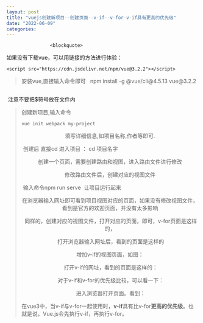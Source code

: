 ```yaml
---
layout: post
title: "vuejs创建新项目--创建页面--v-if--v-for-v-if具有更高的优先级"
date: "2022-06-09"
categories: 
---
```


                    <blockquote>
 如果没有下载vue，可以用链接的方法进行体验： 
 <pre><code>&lt;script src="https://cdn.jsdelivr.net/npm/vue@3.2.2"&gt;&lt;/script&gt;</code></pre> 
</blockquote> 
<blockquote>
 安装vue,直接输入命令即可   npm install -g @vue/cli@4.5.13 vue@3.2.2
 <img alt="" src="https://img-blog.csdnimg.cn/c4ef18fa7ed643d39f15a27606a00e4d.png?x-oss-process=image/watermark,type_d3F5LXplbmhlaQ,shadow_50,text_Q1NETiBA6K645aKo44Gu5bCP6J206J22,size_20,color_FFFFFF,t_70,g_se,x_16">
</blockquote> 
<blockquote>
 <img alt="" src="https://img-blog.csdnimg.cn/e2a107e4e474451f96c8cabe044ceae8.png?x-oss-process=image/watermark,type_d3F5LXplbmhlaQ,shadow_50,text_Q1NETiBA6K645aKo44Gu5bCP6J206J22,size_20,color_FFFFFF,t_70,g_se,x_16">
</blockquote> 
<p> 注意不要把$符号放在文件内</p> 
<blockquote>
 创建新项目,输入命令 
 <pre><code>vue init webpack my-project</code></pre> 
 <p style="text-align:center;">填写详细信息,如项目名称,作者等即可.<img alt="" src="https://img-blog.csdnimg.cn/9a866bbd883a43a884ec8a7a35b1eb6c.png?x-oss-process=image/watermark,type_d3F5LXplbmhlaQ,shadow_50,text_Q1NETiBA6K645aKo44Gu5bCP6J206J22,size_20,color_FFFFFF,t_70,g_se,x_16"></p> 
 <p> 创建后 直接cd 进入项目 ： cd 项目名字</p> 
 <p style="text-align:center;">创建一个页面，需要创建路由和视图，进入路由文件进行修改<img alt="" src="https://img-blog.csdnimg.cn/c7f772dc9c544cdfa2a81ee4b19230e2.png?x-oss-process=image/watermark,type_d3F5LXplbmhlaQ,shadow_50,text_Q1NETiBA6K645aKo44Gu5bCP6J206J22,size_20,color_FFFFFF,t_70,g_se,x_16"></p> 
 <p style="text-align:center;">修改路由文件后，创建对应的视图文件<img alt="" src="https://img-blog.csdnimg.cn/227fecfc8fce48edb1943c779086b17c.png?x-oss-process=image/watermark,type_d3F5LXplbmhlaQ,shadow_50,text_Q1NETiBA6K645aKo44Gu5bCP6J206J22,size_20,color_FFFFFF,t_70,g_se,x_16"></p> 
 <p> 输入命令npm run serve  让项目运行起来<img alt="" src="https://img-blog.csdnimg.cn/b44ab70febec4e119d78f2571ef9122a.png?x-oss-process=image/watermark,type_d3F5LXplbmhlaQ,shadow_50,text_Q1NETiBA6K645aKo44Gu5bCP6J206J22,size_20,color_FFFFFF,t_70,g_se,x_16"></p> 
 <p style="text-align:center;">在浏览器输入网址即可看到项目视图对应的页面，如果没有修改视图文件，看到是官方的欢迎页面，并没有太多影响<img alt="" src="https://img-blog.csdnimg.cn/92d4cdec0bae4e4f95630f693624c67e.png?x-oss-process=image/watermark,type_d3F5LXplbmhlaQ,shadow_50,text_Q1NETiBA6K645aKo44Gu5bCP6J206J22,size_20,color_FFFFFF,t_70,g_se,x_16"></p> 
 <p style="text-align:center;"> 同样的，创建对应的视图文件，打开对应的页面，即可，v-for页面是这样的，<img alt="" src="https://img-blog.csdnimg.cn/fb42240c9fc541f5a59c4590f0ccf312.png?x-oss-process=image/watermark,type_d3F5LXplbmhlaQ,shadow_50,text_Q1NETiBA6K645aKo44Gu5bCP6J206J22,size_20,color_FFFFFF,t_70,g_se,x_16"></p> 
 <p style="text-align:center;"> 打开浏览器输入网址后，看到的页面是这样的<img alt="" src="https://img-blog.csdnimg.cn/a03b4c2ac7094b5da4a299bd9a872efe.png?x-oss-process=image/watermark,type_d3F5LXplbmhlaQ,shadow_50,text_Q1NETiBA6K645aKo44Gu5bCP6J206J22,size_20,color_FFFFFF,t_70,g_se,x_16"></p> 
 <p style="text-align:center;">增加v-if的视图页面，如图：<img alt="" src="https://img-blog.csdnimg.cn/66614b19a76641cb8e6f697dbe1a2f14.png?x-oss-process=image/watermark,type_d3F5LXplbmhlaQ,shadow_50,text_Q1NETiBA6K645aKo44Gu5bCP6J206J22,size_20,color_FFFFFF,t_70,g_se,x_16"></p> 
 <p style="text-align:center;"> 打开v-if的网址，看到的页面是这样的：<img alt="" src="https://img-blog.csdnimg.cn/3d72599934684d67985150b5af7be047.png?x-oss-process=image/watermark,type_d3F5LXplbmhlaQ,shadow_50,text_Q1NETiBA6K645aKo44Gu5bCP6J206J22,size_20,color_FFFFFF,t_70,g_se,x_16"></p> 
 <p style="text-align:center;"> 对于v-if和v-for的优先级比较，可以看一下：<img alt="" src="https://img-blog.csdnimg.cn/29c5f2488a934c4ab7294f9f109f3948.png?x-oss-process=image/watermark,type_d3F5LXplbmhlaQ,shadow_50,text_Q1NETiBA6K645aKo44Gu5bCP6J206J22,size_20,color_FFFFFF,t_70,g_se,x_16"></p> 
 <p style="text-align:center;"> 进入浏览器打开页面。看到：<img alt="" src="https://img-blog.csdnimg.cn/4d0b0f16e202449b93f22ca2f3ebaff4.png?x-oss-process=image/watermark,type_d3F5LXplbmhlaQ,shadow_50,text_Q1NETiBA6K645aKo44Gu5bCP6J206J22,size_20,color_FFFFFF,t_70,g_se,x_16"></p> 
 <p>在vue3中，当v-if与v-for一起使用时，<strong>v-if</strong>具有比v-for<strong>更高的优先级</strong>。也就是说，Vue.js会先执行v-if，再执行v-for。</p> 
</blockquote>
                
